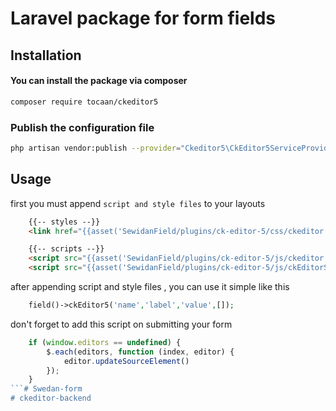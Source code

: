 # Laravel package for form fields

## Installation


#### You can install the package via composer

```bash
composer require tocaan/ckeditor5
```

### Publish the configuration file

```bash
php artisan vendor:publish --provider="Ckeditor5\CkEditor5ServiceProvider"
```

## Usage
 
 first you must append `script and style files` to your layouts
  
```html
    {{-- styles --}}
    <link href="{{asset('SewidanField/plugins/ck-editor-5/css/ckeditor.css')}}" rel="stylesheet" id="style_components" type="text/css" />

    {{-- scripts --}}
    <script src="{{asset('SewidanField/plugins/ck-editor-5/js/ckeditor.js')}}"></script>
    <script src="{{asset('SewidanField/plugins/ck-editor-5/js/ckEditorScripts.js')}}"></script>
```
after appending script and style files , you can use it simple like this
```php
    field()->ckEditor5('name','label','value',[]);
```
don't forget to add this script on submitting your form 

```javascript
    if (window.editors == undefined) {
        $.each(editors, function (index, editor) {
            editor.updateSourceElement()
        });
    }
```# Swedan-form
# ckeditor-backend
